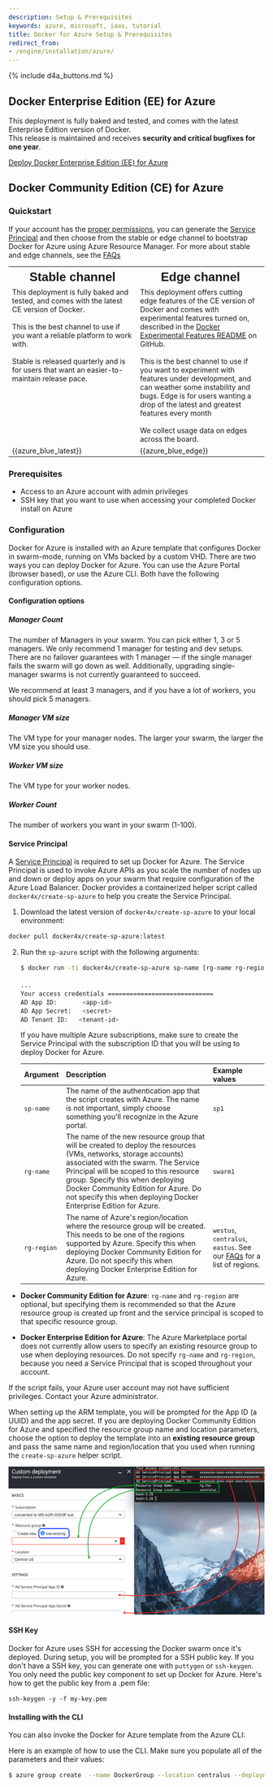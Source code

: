 ```yaml
---
description: Setup & Prerequisites
keywords: azure, microsoft, iaas, tutorial
title: Docker for Azure Setup & Prerequisites
redirect_from:
- /engine/installation/azure/
---
```


{% include d4a_buttons.md %}

## Docker Enterprise Edition (EE) for Azure
This deployment is fully baked and tested, and comes with the latest Enterprise Edition version of Docker. <br/>This release is maintained and receives <strong>security and critical bugfixes for one year</strong>.

<a class="button outline-btn" href="https://store.docker.com/editions/enterprise/docker-ee-azure?tab=description" target="_blank">Deploy Docker Enterprise Edition (EE) for Azure</a>


## Docker Community Edition (CE) for Azure

### Quickstart

If your account has the [proper permissions](#prerequisites), you can generate the [Service Principal](#service-principal) and
then choose from the stable or edge channel to bootstrap Docker for Azure using Azure Resource Manager.
For more about stable and edge channels, see the [FAQs](/docker-for-azure/faqs.md#stable-and-edge-channels)
<table style="width:100%">
  <tr>
    <th style="font-size: x-large; font-family: arial">Stable channel</th>
    <th style="font-size: x-large; font-family: arial">Edge channel</th>
  </tr>
  <tr valign="top">
    <td width="50%">This deployment is fully baked and tested, and comes with the latest CE version of Docker. <br><br>This is the best channel to use if you want a reliable platform to work with. <br><br>Stable is released quarterly and is for users that want an easier-to-maintain release pace.</td>
    <td width="50%">This deployment offers cutting edge features of the CE version of Docker and comes with experimental features turned on, described in the <a href="https://github.com/moby/moby/tree/master/experimental">Docker Experimental Features README</a> on GitHub.<br><br>This is the best channel to use if you want to experiment with features under development, and can weather some instability and bugs. Edge is for users wanting a drop of the latest and greatest features every month <br><br>We collect usage data on edges across the board.</td>
  </tr>
  <tr valign="top">
  <td width="50%">
  {{azure_blue_latest}}
  </td>
  <td width="50%">
  {{azure_blue_edge}}
  </td>
  </tr>
</table>

### Prerequisites

- Access to an Azure account with admin privileges
- SSH key that you want to use when accessing your completed Docker install on Azure


### Configuration

Docker for Azure is installed with an Azure template that configures Docker in swarm-mode, running on VMs backed by a custom VHD. There are two ways you can deploy Docker for Azure. You can use the Azure Portal (browser based), or use the Azure CLI. Both have the following configuration options.

#### Configuration options

##### Manager Count
The number of Managers in your swarm. You can pick either 1, 3 or 5 managers. We only recommend 1 manager for testing and dev setups. There are no failover guarantees with 1 manager — if the single manager fails the swarm will go down as well. Additionally, upgrading single-manager swarms is not currently guaranteed to succeed.

We recommend at least 3 managers, and if you have a lot of workers, you should pick 5 managers.

##### Manager VM size
The VM type for your manager nodes. The larger your swarm, the larger the VM size you should use.

##### Worker VM size
The VM type for your worker nodes.

##### Worker Count
The number of workers you want in your swarm (1-100).

#### Service Principal

A [Service Principal](https://azure.microsoft.com/en-us/documentation/articles/active-directory-application-objects/)
is required to set up Docker for Azure. The Service Principal is used to invoke Azure APIs as you scale the number of nodes up
and down or deploy apps on your swarm that require configuration of the Azure Load Balancer. Docker provides a
containerized helper script called `docker4x/create-sp-azure` to help you create the Service Principal.

1.  Download the latest version of `docker4x/create-sp-azure` to your local environment:
   
   ```bash
   docker pull docker4x/create-sp-azure:latest
   ```

2. Run the `sp-azure` script with the following arguments:

   ```bash
   $ docker run -ti docker4x/create-sp-azure sp-name [rg-name rg-region]

   ...
   Your access credentials =============================
   AD App ID:       <app-id>
   AD App Secret:   <secret>
   AD Tenant ID:   <tenant-id>
   ```

   If you have multiple Azure subscriptions, make sure to create the
   Service Principal with the subscription ID that you will be using
   to deploy Docker for Azure.
   
   | Argument | Description | Example values |
   |----------|-------------|---------|
   | `sp-name` | The name of the authentication app that the script creates with Azure. The name is not important, simply choose something you'll recognize in the Azure portal. | `sp1` |
   | `rg-name` | The name of the new resource group that will be created to deploy the resources (VMs, networks, storage accounts) associated with the swarm. The Service Principal will be scoped to this resource group. Specify this when deploying Docker Community Edition for Azure. Do not specify this when deploying Docker Enterprise Edition for Azure. | `swarm1` |
   | `rg-region` | The name of Azure's region/location where the resource group will be created. This needs to be one of the regions supported by Azure. Specify this when deploying Docker Community Edition for Azure. Do not specify this when deploying Docker Enterprise Edition for Azure. | `westus`, `centralus`, `eastus`. See our [FAQs](/docker-for-azure/faqs.md#what-are-the-different-azure-regions) for a list of regions. |

- **Docker Community Edition for Azure**: `rg-name` and `rg-region` are optional, but specifying them is recommended
  so that the Azure resource group is created up front and the service principal is scoped to that specific resource
  group.
  
- **Docker Enterprise Edition for Azure**: The Azure Marketplace portal does not currently allow users to specify an
  existing resource group to use when deploying resources. Do not specify `rg-name` and `rg-region`, because you need
  a Service Principal that is scoped throughout your account.


If the script fails, your Azure user account may not have sufficient privileges. Contact your Azure administrator.

When setting up the ARM template, you will be prompted for the App ID (a UUID) and the app secret. If you are
deploying Docker Community Edition for Azure and specified the resource group name and location parameters,
choose the option to deploy the template into an **existing resource group** and pass the same name and
region/location that you used when running the `create-sp-azure` helper script.

<img src="img/service-principal.png" />

#### SSH Key

Docker for Azure uses SSH for accessing the Docker swarm once it's deployed. During setup, you will be prompted for a SSH public key. If you don't have a SSH key, you can generate one with `puttygen` or `ssh-keygen`. You only need the public key component to set up Docker for Azure. Here's how to get the public key from a .pem file:

    ssh-keygen -y -f my-key.pem

#### Installing with the CLI

You can also invoke the Docker for Azure template from the Azure CLI:

Here is an example of how to use the CLI. Make sure you populate all of the parameters and their values:

```bash
$ azure group create  --name DockerGroup --location centralus --deployment-name docker.template --template-file <templateurl>
```
